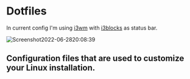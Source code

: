 # Dotfiles

In current config I'm using [i3wm](https://i3wm.org/) with [i3blocks](https://github.com/vivien/i3blocks) as status bar.

![Screenshot2022-06-2820:08:39](https://user-images.githubusercontent.com/29902722/176319226-c8ee3ad4-5592-4aab-8761-ee045f94098b.png)

## Configuration files that are used to customize your Linux installation.
